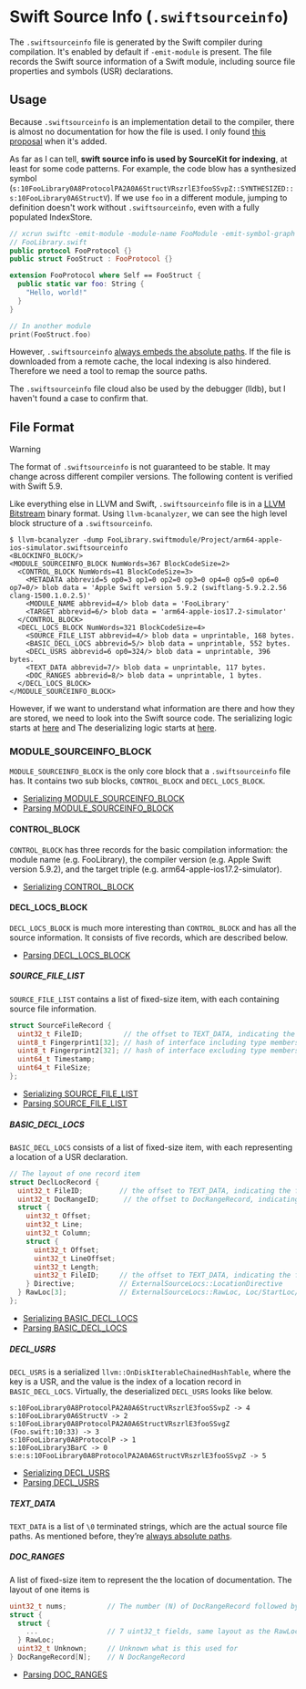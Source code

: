 # Swift Source Info (`.swiftsourceinfo`)
The `.swiftsourceinfo` file is generated by the Swift compiler during compilation. It's enabled by default if `-emit-module` is present. The file records the Swift source information of a Swift module, including source file properties and symbols (USR) declarations.

## Usage
Because `.swiftsourceinfo` is an implementation detail to the compiler, there is almost no documentation for how the file is used. I only found [this proposal](https://forums.swift.org/t/proposal-emitting-source-information-file-during-compilation/28794) when it's added.

As far as I can tell, **swift source info is used by SourceKit for indexing**, at least for some code patterns. For example, the code blow has a synthesized symbol (`s:10FooLibrary0A8ProtocolPA2A0A6StructVRszrlE3fooSSvpZ::SYNTHESIZED::s:10FooLibrary0A6StructV`). If we use `foo` in a different module, jumping to definition doesn't work without `.swiftsourceinfo`, even with a fully populated IndexStore.

```swift
// xcrun swiftc -emit-module -module-name FooModule -emit-symbol-graph -emit-symbol-graph-dir . FooLibrary.swift
// FooLibrary.swift
public protocol FooProtocol {}
public struct FooStruct : FooProtocol {}

extension FooProtocol where Self == FooStruct {
  public static var foo: String {
    "Hello, world!"
  }
}

// In another module
print(FooStruct.foo)
```

However, `.swiftsourceinfo` [always embeds the absolute paths](https://github.com/apple/swift/blob/c2ca810126074406f03dc29a44f4ad4b12f04c79/lib/Serialization/SerializeDoc.cpp#L760-L762). If the file is downloaded from a remote cache, the local indexing is also hindered. Therefore we need a tool to remap the source paths.

The `.swiftsourceinfo` file cloud also be used by the debugger (lldb), but I haven't found a case to confirm that.

## File Format
> [!WARNING]
> The format of `.swiftsourceinfo` is not guaranteed to be stable. It may change across different compiler versions. The following content is verified with Swift 5.9.

Like everything else in LLVM and Swift, `.swiftsourceinfo` file is in a [LLVM Bitstream](https://llvm.org/docs/BitCodeFormat.html#bitstream-format) binary format. Using `llvm-bcanalyzer`, we can see the high level block structure of a `.swiftsourceinfo`.

```
$ llvm-bcanalyzer -dump FooLibrary.swiftmodule/Project/arm64-apple-ios-simulator.swiftsourceinfo
<BLOCKINFO_BLOCK/>
<MODULE_SOURCEINFO_BLOCK NumWords=367 BlockCodeSize=2>
  <CONTROL_BLOCK NumWords=41 BlockCodeSize=3>
    <METADATA abbrevid=5 op0=3 op1=0 op2=0 op3=0 op4=0 op5=0 op6=0 op7=0/> blob data = 'Apple Swift version 5.9.2 (swiftlang-5.9.2.2.56 clang-1500.1.0.2.5)'
    <MODULE_NAME abbrevid=4/> blob data = 'FooLibrary'
    <TARGET abbrevid=6/> blob data = 'arm64-apple-ios17.2-simulator'
  </CONTROL_BLOCK>
  <DECL_LOCS_BLOCK NumWords=321 BlockCodeSize=4>
    <SOURCE_FILE_LIST abbrevid=4/> blob data = unprintable, 168 bytes.
    <BASIC_DECL_LOCS abbrevid=5/> blob data = unprintable, 552 bytes.
    <DECL_USRS abbrevid=6 op0=324/> blob data = unprintable, 396 bytes.
    <TEXT_DATA abbrevid=7/> blob data = unprintable, 117 bytes.
    <DOC_RANGES abbrevid=8/> blob data = unprintable, 1 bytes.
  </DECL_LOCS_BLOCK>
</MODULE_SOURCEINFO_BLOCK>
```

However, if we want to understand what information are there and how they are stored, we need to look into the Swift source code. The serializing logic starts at [here](https://github.com/apple/swift/blob/279e147ae2ddeaf609b45a089b7acd77a00c5049/lib/Frontend/Serialization.cpp#L174) and The deserializing logic starts at [here](https://github.com/apple/swift/blob/c2ca810126074406f03dc29a44f4ad4b12f04c79/lib/Serialization/SerializedModuleLoader.cpp#L302).


### MODULE_SOURCEINFO_BLOCK
`MODULE_SOURCEINFO_BLOCK` is the only core block that a `.swiftsourceinfo` file has. It contains two sub blocks, `CONTROL_BLOCK` and `DECL_LOCS_BLOCK`.

* [Serializing MODULE_SOURCEINFO_BLOCK](https://github.com/apple/swift/blob/c2ca810126074406f03dc29a44f4ad4b12f04c79/lib/Serialization/SerializeDoc.cpp#L880-L909)
* [Parsing MODULE_SOURCEINFO_BLOCK](https://github.com/apple/swift/blob/c2ca810126074406f03dc29a44f4ad4b12f04c79/lib/Serialization/ModuleFileSharedCore.cpp#L1232-L1299)

#### CONTROL_BLOCK
`CONTROL_BLOCK` has three records for the basic compilation information: the module name (e.g. FooLibrary), the compiler version (e.g. Apple Swift version 5.9.2), and the target triple (e.g. arm64-apple-ios17.2-simulator).

* [Serializing CONTROL_BLOCK](https://github.com/apple/swift/blob/c2ca810126074406f03dc29a44f4ad4b12f04c79/lib/Serialization/SerializeDoc.cpp#L856-L877)

#### DECL_LOCS_BLOCK
`DECL_LOCS_BLOCK` is much more interesting than `CONTROL_BLOCK` and has all the source information. It consists of five records, which are described below.
* [Parsing DECL_LOCS_BLOCK](https://github.com/apple/swift/blob/c2ca810126074406f03dc29a44f4ad4b12f04c79/lib/Serialization/ModuleFileSharedCore.cpp#L1169-L1230)

##### SOURCE_FILE_LIST
`SOURCE_FILE_LIST` contains a list of fixed-size item, with each containing source file information.
```c
struct SourceFileRecord {
  uint32_t FileID;          // the offset to TEXT_DATA, indicating the file path
  uint8_t Fingerprint1[32]; // hash of interface including type members
  uint8_t Fingerprint2[32]; // hash of interface excluding type members
  uint64_t Timestamp;
  uint64_t FileSize;
};
```
* [Serializing SOURCE_FILE_LIST](https://github.com/apple/swift/blob/c2ca810126074406f03dc29a44f4ad4b12f04c79/lib/Serialization/SerializeDoc.cpp#L752)
* [Parsing SOURCE_FILE_LIST](https://github.com/apple/swift/blob/c2ca810126074406f03dc29a44f4ad4b12f04c79/lib/Serialization/ModuleFile.cpp#L1089-L1141)

##### BASIC_DECL_LOCS
`BASIC_DECL_LOCS` consists of a list of fixed-size item, with each representing a location of a USR declaration.
```c
// The layout of one record item
struct DeclLocRecord {
  uint32_t FileID;         // the offset to TEXT_DATA, indicating the file path
  uint32_t DocRangeID;      // the offset to DocRangeRecord, indicating the documentation location.
  struct {
    uint32_t Offset;
    uint32_t Line;
    uint32_t Column;
    struct {
      uint32_t Offset;
      uint32_t LineOffset;
      uint32_t Length;
      uint32_t FileID;     // the offset to TEXT_DATA, indicating the file path
    } Directive;           // ExternalSourceLocs::LocationDirective
  } RawLoc[3];             // ExternalSourceLocs::RawLoc, Loc/StartLoc/EndLoc
};
```
* [Serializing BASIC_DECL_LOCS](https://github.com/apple/swift/blob/c2ca810126074406f03dc29a44f4ad4b12f04c79/lib/Serialization/SerializeDoc.cpp#L734-L750)
* [Parsing BASIC_DECL_LOCS](https://github.com/apple/swift/blob/c2ca810126074406f03dc29a44f4ad4b12f04c79/lib/Serialization/ModuleFile.cpp#L1199-L1222)

##### DECL_USRS
`DECL_USRS` is a serialized  `llvm::OnDiskIterableChainedHashTable`, where the key is a USR, and the value is the index of a location record in `BASIC_DECL_LOCS`. Virtually, the deserialized `DECL_USRS` looks like below.
```
s:10FooLibrary0A8ProtocolPA2A0A6StructVRszrlE3fooSSvpZ -> 4
s:10FooLibrary0A6StructV -> 2
s:10FooLibrary0A8ProtocolPA2A0A6StructVRszrlE3fooSSvgZ (Foo.swift:10:33) -> 3
s:10FooLibrary0A8ProtocolP -> 1
s:10FooLibrary3BarC -> 0
s:e:s:10FooLibrary0A8ProtocolPA2A0A6StructVRszrlE3fooSSvpZ -> 5
```
* [Serializing DECL_USRS](https://github.com/apple/swift/blob/c2ca810126074406f03dc29a44f4ad4b12f04c79/lib/Serialization/SerializeDoc.cpp#L550-L562)
* [Parsing DECL_USRS](https://github.com/apple/swift/blob/c2ca810126074406f03dc29a44f4ad4b12f04c79/lib/Serialization/ModuleFileSharedCore.cpp#L1157-L1167)

##### TEXT_DATA
`TEXT_DATA` is a list of `\0` terminated strings, which are the actual source file paths. As mentioned before, they’re [always absolute paths](https://github.com/apple/swift/blob/c2ca810126074406f03dc29a44f4ad4b12f04c79/lib/Serialization/SerializeDoc.cpp#L760-L762).

##### DOC_RANGES
A list of fixed-size item to represent the the location of documentation. The layout of one items is
```c
uint32_t nums;          // The number (N) of DocRangeRecord followed by this
struct {
  struct {
    ...                 // 7 uint32_t fields, same layout as the RawLoc in DeclLocRecord
  } RawLoc;
  uint32_t Unknown;     // Unknown what is this used for
} DocRangeRecord[N];    // N DocRangeRecord
```
* [Parsing DOC_RANGES](https://github.com/apple/swift/blob/c2ca810126074406f03dc29a44f4ad4b12f04c79/lib/Serialization/ModuleFile.cpp#L1206-L1217)
